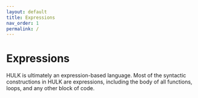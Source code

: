 ```yaml
---
layout: default
title: Expressions
nav_order: 1
permalink: /
---
```


# Expressions

HULK is ultimately an expression-based language. Most of the syntactic constructions in HULK are expressions, including the body of all functions, loops, and any other block of code.